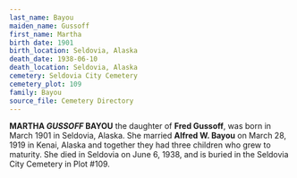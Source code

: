 ```yaml
---
last_name: Bayou
maiden_name: Gussoff
first_name: Martha
birth date: 1901
birth_location: Seldovia, Alaska
death_date: 1938-06-10
death_location: Seldovia, Alaska
cemetery: Seldovia City Cemetery
cemetery_plot: 109
family: Bayou
source_file: Cemetery Directory
---
```

**MARTHA *GUSSOFF* BAYOU** the daughter of **Fred Gussoff**, was born in March 1901 in Seldovia, Alaska. She married **Alfred W. Bayou** on March 28, 1919 in Kenai, Alaska and together they had three children who grew to maturity.  She died in Seldovia on June 6, 1938, and is buried in the Seldovia City Cemetery in Plot #109. 

